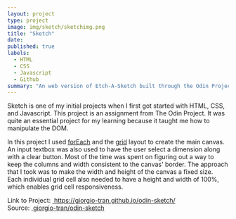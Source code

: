 ```yaml
---
layout: project
type: project
image: img/sketch/sketchimg.png
title: "Sketch"
date: 
published: true
labels:
  - HTML
  - CSS
  - Javascript
  - Github
summary: "An web version of Etch-A-Sketch built through the Odin Project"
---
```


Sketch is one of my initial projects when I first got started with HTML, CSS, and Javascript. This project is an assignment from The Odin Project. It was quite an essential project for my learning because it taught me how to manipulate the DOM. 

In this project I used [forEach](https://developer.mozilla.org/en-US/docs/Web/JavaScript/Reference/Global_Objects/Array/forEach) and the [grid](https://developer.mozilla.org/en-US/docs/Web/CSS/CSS_Grid_Layout) layout to create the main canvas. An input textbox was also used to have the user select a dimension along with a clear button. Most of the time was spent on figuring out a way to keep the columns and width consistent to the canvas' border. The approach that I took was to make the width and height of the canvas a fixed size. Each individual grid cell also needed to have a height and width of 100%, which enables grid cell responsiveness.

Link to Project: <a href="https://giorgio-tran.github.io/odin-sketch/" target="_blank" rel="noopener noreferrer"> &nbsp;https://giorgio-tran.github.io/odin-sketch/</a> <br>
Source: <a href="https://github.com/giorgio-tran/odin-sketch/" target="_blank" rel="noopener noreferrer">&nbsp;giorgio-tran/odin-sketch</a>
